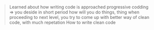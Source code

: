 > Learned about how writing code is approached
> progressive codding => you deside in short period how will you do things, thing when proceeding to next level, you try to come up with better way of clean code, with much repetation
> How to write clean code
